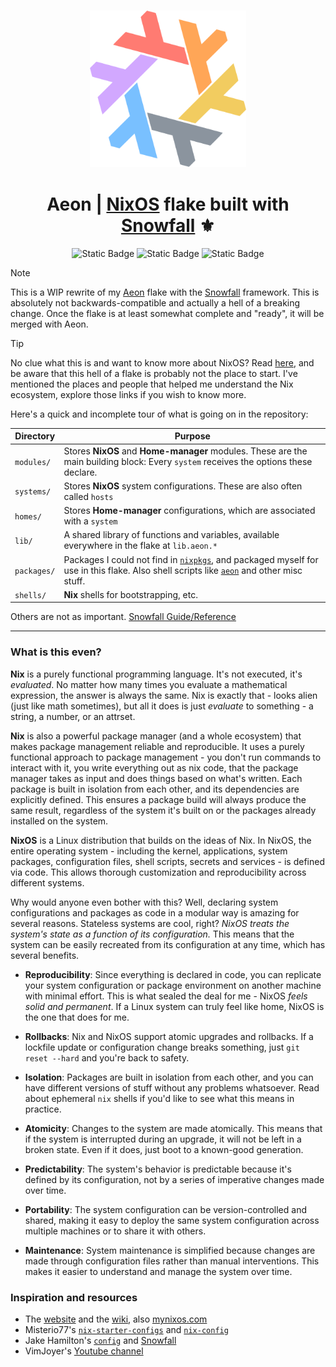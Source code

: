 <h3 align="center"> 
    <img src="./.github/assets/nix-flake.png" width="250px"/>
</h3>
<h1 align="center">
    Aeon | <a href="https://nixos.org">NixOS</a> flake built with <a href="https://github.com/snowfallorg/lib">Snowfall</a> ⚜️ 
</h1>

<div align="center">
    <img alt="Static Badge" src="https://img.shields.io/badge/NixOS-24.05-d2a8ff?style=for-the-badge&logo=NixOS&logoColor=cba6f7&labelColor=161B22">
    <img alt="Static Badge" src="https://img.shields.io/badge/State-Forever_WIP-ff938c?style=for-the-badge&logo=fireship&logoColor=ff938c&labelColor=161B22">
    <img alt="Static Badge" src="https://img.shields.io/badge/Powered_by-Sleep_deprivation-79c0ff?style=for-the-badge&logo=nuke&logoColor=79c0ff&labelColor=161B22">
</div>

> [!NOTE]
> This is a WIP rewrite of my [Aeon](https://github.com/mxxntype/Aeon) flake with the [Snowfall](https://github.com/snowfallorg/lib) framework. This is absolutely not backwards-compatible and actually a hell of a breaking change. Once the flake is at least somewhat complete and "ready", it will be merged with Aeon.

> [!TIP]
> No clue what this is and want to know more about NixOS? Read [here](#what-is-this-even), and be aware that this hell of a flake is probably not the place to start. I've mentioned the places and people that helped me understand the Nix ecosystem, explore those links if you wish to know more.

Here's a quick and incomplete tour of what is going on in the repository:

| Directory   | Purpose |
| ----------- | ------- |
| `modules/`  | Stores **NixOS** and **Home-manager** modules. These are the main building block: Every `system` receives the options these declare. |
| `systems/`  | Stores **NixOS** system configurations. These are also often called `hosts` |
| `homes/`    | Stores **Home-manager** configurations, which are associated with a `system` |
| `lib/`      | A shared library of functions and variables, available everywhere in the flake at `lib.aeon.*` |
| `packages/` | Packages I could not find in [`nixpkgs`](https://github.com/nixos/nixpkgs), and packaged myself for use in this flake. Also shell scripts like [`aeon`](https://github.com/mxxntype/Aeon-snowfall/blob/main/packages/aeon/default.nix) and other misc stuff. |
| `shells/`   | **Nix** shells for bootstrapping, etc. |

Others are not as important. [Snowfall Guide/Reference](https://snowfall.org/guides/lib/quickstart/)

---

### What is this even?

**Nix** is a purely functional programming language. It's not executed, it's *evaluated*. No matter how many times you evaluate a mathematical expression, the answer is always the same. Nix is exactly that - looks alien (just like math sometimes), but all it does is just *evaluate* to something - a string, a number, or an attrset.

**Nix** is also a powerful package manager (and a whole ecosystem) that makes package management reliable and reproducible. It uses a purely functional approach to package management - you don't run commands to interact with it, you write everything out as nix code, that the package manager takes as input and does things based on what's written. Each package is built in isolation from each other, and its dependencies are explicitly defined. This ensures a package build will always produce the same result, regardless of the system it's built on or the packages already installed on the system.

**NixOS** is a Linux distribution that builds on the ideas of Nix. In NixOS, the entire operating system - including the kernel, applications, system packages, configuration files, shell scripts, secrets and services - is defined via code. This allows thorough customization and reproducibility across different systems.

Why would anyone even bother with this? Well, declaring system configurations and packages as code in a modular way is amazing for several reasons. Stateless systems are cool, right? *NixOS treats the system's state as a function of its configuration.* This means that the system can be easily recreated from its configuration at any time, which has several benefits.

- **Reproducibility**: Since everything is declared in code, you can replicate your system configuration or package environment on another machine with minimal effort. This is what sealed the deal for me - NixOS *feels solid and permanent*. If a Linux system can truly feel like home, NixOS is the one that does for me.

- **Rollbacks**: Nix and NixOS support atomic upgrades and rollbacks. If a lockfile update or configuration change breaks something, just `git reset --hard` and you're back to safety.

- **Isolation**: Packages are built in isolation from each other, and you can have different versions of stuff without any problems whatsoever. Read about ephemeral `nix` shells if you'd like to see what this means in practice.

- **Atomicity**: Changes to the system are made atomically. This means that if the system is interrupted during an upgrade, it will not be left in a broken state. Even if it does, just boot to a known-good generation.

- **Predictability**: The system's behavior is predictable because it's defined by its configuration, not by a series of imperative changes made over time.

- **Portability**: The system configuration can be version-controlled and shared, making it easy to deploy the same system configuration across multiple machines or to share it with others.

- **Maintenance**: System maintenance is simplified because changes are made through configuration files rather than manual interventions. This makes it easier to understand and manage the system over time.

### Inspiration and resources

- The [website](https://nixos.org) and the [wiki](https://nixos.wiki), also [mynixos.com](https://mynixos.com/)
- Misterio77's [`nix-starter-configs`](https://github.com/Misterio77/nix-starter-configs) and [`nix-config`](https://github.com/Misterio77/nix-config)
- Jake Hamilton's [`config`](https://github.com/jakehamilton/config) and [Snowfall](https://github.com/snowfallorg/lib)
- VimJoyer's [Youtube channel](https://www.youtube.com/channel/UC_zBdZ0_H_jn41FDRG7q4Tw)
